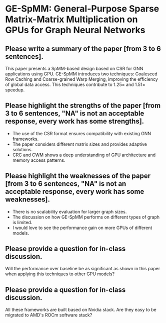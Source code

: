 # GE-SpMM: General-Purpose Sparse Matrix-Matrix Multiplication on GPUs for Graph Neural Networks

## Please write a summary of the paper [from 3 to 6 sentences].
This paper presents a SpMM-based design based on CSR for GNN applications using GPU. GE-SpMM introduces two techniques: Coalesced Row Caching and Coarse-grained Warp Merging, improving the efficiency of global data access. This techniques contribute to 1.25× and 1.51× speedup.

## Please highlight the strengths of the paper [from 3 to 6 sentences, "NA" is not an acceptable response, every work has some strengths].
- The use of the CSR format ensures compatibility with existing GNN frameworks.
- The paper considers different matrix sizes and provides adaptive solutions.
- CRC and CWM shows a deep understanding of GPU architecture and memory access patterns.

## Please highlight the weaknesses of the paper [from 3 to 6 sentences, "NA" is not an acceptable response, every work has some weaknesses].
- There is no scalability evaluation for larger graph sizes.
- The discussion on how GE-SpMM performs on different types of graph is limited.
- I would love to see the performance gain on more GPUs of different models.

## Please provide a question for in-class discussion.
Will the performance over baseline be as significant as shown in this paper when applying this techniques to other GPU models?

## Please provide a question for in-class discussion.
All these frameworks are built based on Nvidia stack. Are they easy to be migrated to AMD's ROCm software stack?



